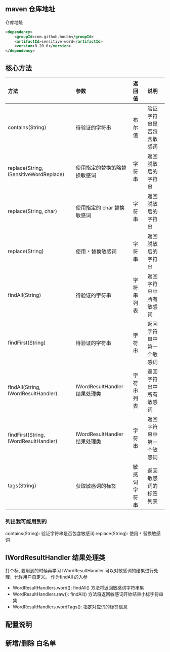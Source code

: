 ## maven 仓库地址
仓库地址
```xml
<dependency>  
    <groupId>com.github.houbb</groupId>  
    <artifactId>sensitive-word</artifactId>  
    <version>0.20.0</version>  
</dependency>
```

## 核心方法
| 方法                                     | 参数                       | 返回值    | 说明           |
| :------------------------------------- | :----------------------- | :----- | :----------- |
| contains(String)                       | 待验证的字符串                  | 布尔值    | 验证字符串是否包含敏感词 |
| replace(String, ISensitiveWordReplace) | 使用指定的替换策略替换敏感词           | 字符串    | 返回脱敏后的字符串    |
| replace(String, char)                  | 使用指定的 char 替换敏感词         | 字符串    | 返回脱敏后的字符串    |
| replace(String)                        | 使用 `*` 替换敏感词             | 字符串    | 返回脱敏后的字符串    |
| findAll(String)                        | 待验证的字符串                  | 字符串列表  | 返回字符串中所有敏感词  |
| findFirst(String)                      | 待验证的字符串                  | 字符串    | 返回字符串中第一个敏感词 |
| findAll(String, IWordResultHandler)    | IWordResultHandler 结果处理类 | 字符串列表  | 返回字符串中所有敏感词  |
| findFirst(String, IWordResultHandler)  | IWordResultHandler 结果处理类 | 字符串    | 返回字符串中第一个敏感词 |
| tags(String)                           | 获取敏感词的标签                 | 敏感词字符串 | 返回敏感词的标签列表   |


### 列出我可能用到的
contains(String): 验证字符串是否包含敏感词
replace(String): 使用 `*` 替换敏感词

## IWordResultHandler 结果处理类
打个标, 要用到的时候再学习
IWordResultHandler 可以对敏感词的结果进行处理，允许用户自定义。
作为findAll 的入参
- WordResultHandlers.word(): findAll() 方法将返回敏感词字符串集
- WordResultHandlers.raw(): findAll() 方法将返回敏感词开始结束小标字符串集
- WordResultHandlers.wordTags(): 指定对应词的标签信息

## 配置说明

## 新增/删除 白名单


